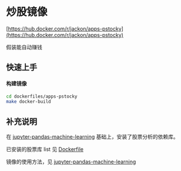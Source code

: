 # 炒股镜像

[https://hub.docker.com/r/jackon/apps-pstocky](https://hub.docker.com/r/jackon/apps-pstocky)

假装能自动赚钱

## 快速上手

#### 构建镜像

```bash
cd dockerfiles/apps-pstocky
make docker-build
```


## 补充说明

在 [jupyter-pandas-machine-learning](../jupyter-pandas-machine-learning/) 基础上，安装了股票分析的依赖库。

已安装的股票库 list 见 [Dockerfile](./Dockerfile)

镜像的使用方法，见 [jupyter-pandas-machine-learning](../jupyter-pandas-machine-learning/)
